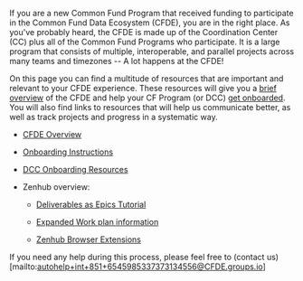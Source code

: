If you are a new Common Fund Program that received funding to participate in the Common Fund Data Ecosystem (CFDE), you are in the right place. As you've probably heard, the CFDE is made up of the Coordination Center (CC) plus all of the Common Fund Programs who participate. It is a large program that consists of multiple, interoperable, and parallel projects across many teams and timezones -- A lot happens at the CFDE!

On this page you can find a multitude of resources that are important and relevant to your CFDE experience. These resources will give you a [brief overview](https://drive.google.com/file/d/1BU0mlp5D3itf91NmKyll2Da5Ct-ZaEs2/view?usp=sharing) of the CFDE and help your CF Program (or DCC) [get onboarded](https://docs.google.com/document/d/1qg0OGEtKYsOP657ZHFu7W5IIYCX4Psx-_n8UPA93pAA/edit#heading=h.8dy9wkax2sv1). You will also find links to resources that will help us communicate better, as well as track projects and progress in a systematic way.

 - <a href="https://drive.google.com/file/d/1BU0mlp5D3itf91NmKyll2Da5Ct-ZaEs2/view?usp=sharing" target="_blank">CFDE Overview</a>

 - <a href="https://cfde-welcome-to-cfde.readthedocs-hosted.com/en/master/" target="_blank">Onboarding Instructions</a>

 - <a href="https://docs.google.com/document/d/1qg0OGEtKYsOP657ZHFu7W5IIYCX4Psx-_n8UPA93pAA/edit#heading=h.8dy9wkax2sv1" target="_blank">DCC Onboarding Resources</a>

 - Zenhub overview:

    - <a href="https://github.com/nih-cfde/organization/blob/master/projectmanagement/AddingIssuesToEpics.md" target="_blank">Deliverables as Epics Tutorial</a>

    - <a href="https://docs.google.com/document/d/1qg0OGEtKYsOP657ZHFu7W5IIYCX4Psx-_n8UPA93pAA/edit?usp=sharing" target="_blank">Expanded Work plan information</a>

    - <a href="https://www.zenhub.com/extension" target="_blank">Zenhub Browser Extensions</a>

If you need any help during this process, please feel free to (contact us)[mailto:autohelp+int+851+6545985337373134556@CFDE.groups.io]
